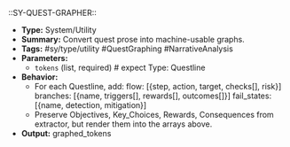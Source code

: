 ::SY-QUEST-GRAPHER::
- **Type:** System/Utility
- **Summary:** Convert quest prose into machine-usable graphs.
- **Tags:** #sy/type/utility #QuestGraphing #NarrativeAnalysis
- **Parameters:**
    - `tokens` (list, required) # expect Type: Questline
- **Behavior:**
    - For each Questline, add: flow: [{step, action, target, checks[], risk}] branches: [{name, triggers[], rewards[], outcomes[]}] fail_states: [{name, detection, mitigation}]
    - Preserve Objectives, Key_Choices, Rewards, Consequences from extractor, but render them into the arrays above.
- **Output:** graphed_tokens
